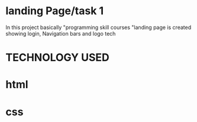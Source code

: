 # landing Page/task 1
In this project basically "programming skill courses "landing page is created
showing login, Navigation bars and logo tech 
# TECHNOLOGY USED
# html
# css

